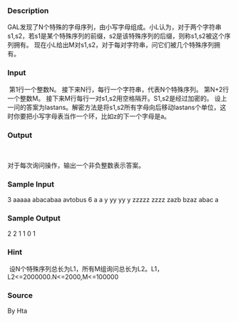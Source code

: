 
### Description

GAL发现了N个特殊的字母序列，由小写字母组成。小L认为，对于两个字符串s1,s2，若s1是某个特殊序列的前缀，s2是该特殊序列的后缀，则称s1,s2被这个序列拥有。
现在小L给出M对s1,s2，对于每对字符串，问它们被几个特殊序列拥有。

### Input
 第1行一个整数N。
接下来N行，每行一个字符串，代表N个特殊序列。
第N+2行一个整数M。
接下来M行每行一对s1,s2用空格隔开。S1,s2是经过加密的。
设上一问的答案为lastans。解密方法是将s1,s2所有字母向后移动lastans个单位，这时你要把小写字母表当作一个环，比如z的下一个字母是a。


### Output
 


对于每次询问操作，输出一个非负整数表示答案。

### Sample Input
3
aaaaa
abacabaa
avtobus
6
a a
y yy
yy y
zzzzz zzzz
zazb bzaz
abac a

### Sample Output
2
2
1
1
0
1

### Hint
 ﻿设N个特殊序列总长为L1，所有M组询问总长为L2。L1，L2<=2000000.N<=2000,M<=100000
### Source
By Hta